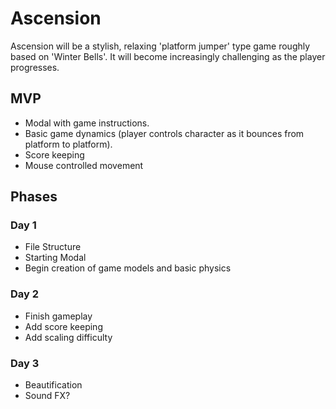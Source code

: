 # Ascension

Ascension will be a stylish, relaxing 'platform jumper' type game roughly based on 'Winter Bells'. It will become increasingly challenging as the player progresses.

## MVP ##
- Modal with game instructions.
- Basic game dynamics (player controls character as it bounces from platform to platform).
- Score keeping
- Mouse controlled movement

## Phases ##
### Day 1 ###
- File Structure
- Starting Modal
- Begin creation of game models and basic physics

### Day 2 ###
- Finish gameplay
- Add score keeping
- Add scaling difficulty

### Day 3 ###
- Beautification
- Sound FX? 
